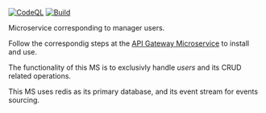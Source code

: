 [![CodeQL](https://github.com/nacifyas/users-demo/actions/workflows/codeql-analysis.yml/badge.svg)](https://github.com/nacifyas/users-demo/actions/workflows/codeql-analysis.yml)
[![Build](https://github.com/nacifyas/users-demo/actions/workflows/flake8-mypy-build.yml/badge.svg)](https://github.com/nacifyas/users-demo/actions/workflows/flake8-mypy-build.yml)

Microservice corresponding to manager users.

Follow the correspondig steps at the [API Gateway Microservice](https://github.com/nacifyas/gateway-edm-demo/) to install and use.

The functionality of this MS is to exclusivly handle *users* and its CRUD related operations.

This MS uses redis as its primary database, and its event stream for events sourcing.
